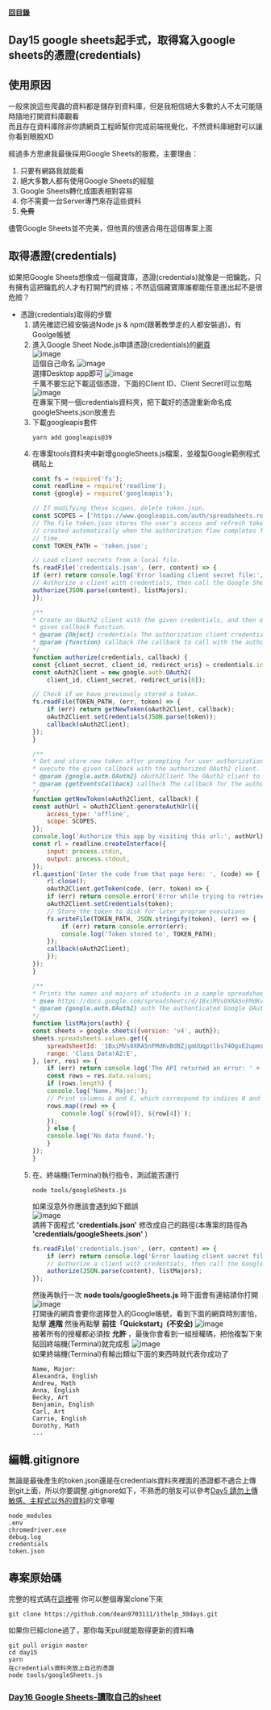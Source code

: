 #### [回目錄](../README.md)
## Day15 google sheets起手式，取得寫入google sheets的憑證(credentials)

使用原因
----
一般來說這些爬蟲的資料都是儲存到資料庫，但是我相信絕大多數的人不太可能隨時隨地打開資料庫觀看  
而且存在資料庫除非你請網頁工程師幫你完成前端視覺化，不然資料庫絕對可以讓你看到眼脫XD  

經過多方思慮我最後採用Google Sheets的服務，主要理由：
1. 只要有網路我就能看
2. 絕大多數人都有使用Google Sheets的經驗
3. Google Sheets轉化成圖表相對容易
4. 你不需要一台Server專門來存這些資料
5. ~~免費~~

儘管Google Sheets並不完美，但他真的很適合用在這個專案上面  

取得憑證(credentials)
------------------------
如果把Google Sheets想像成一個藏寶庫，憑證(credentials)就像是一把鑰匙，只有擁有這把鑰匙的人才有打開門的資格；不然這個藏寶庫誰都能任意進出起不是很危險？  

* 憑證(credentials)取得的步驟
    1. 請先確認已經安裝過Node.js & npm(跟著教學走的人都安裝過)，有Goolge帳號
    2. 進入Google Sheet Node.js申請憑證(credentials)的[網頁](https://developers.google.com/sheets/api/quickstart/nodejs)  
        ![image](./article_img/googlesheet1.png)  
        這個自己命名
        ![image](./article_img/googlesheet2.png)  
        選擇Desktop app即可
        ![image](./article_img/googlesheet3.png)  
        千萬不要忘記下載這個憑證，下面的Client ID、Client Secret可以忽略
        ![image](./article_img/googlesheet4.png)  
        在專案下開一個credentials資料夾，把下載好的憑證重新命名成googleSheets.json放進去
    3. 下載googleapis套件
        ```
        yarn add googleapis@39
        ```  
    4. 在專案tools資料夾中新增googleSheets.js檔案，並複製Google範例程式碼貼上
        ```js
        const fs = require('fs');
        const readline = require('readline');
        const {google} = require('googleapis');

        // If modifying these scopes, delete token.json.
        const SCOPES = ['https://www.googleapis.com/auth/spreadsheets.readonly'];
        // The file token.json stores the user's access and refresh tokens, and is
        // created automatically when the authorization flow completes for the first
        // time.
        const TOKEN_PATH = 'token.json';

        // Load client secrets from a local file.
        fs.readFile('credentials.json', (err, content) => {
        if (err) return console.log('Error loading client secret file:', err);
        // Authorize a client with credentials, then call the Google Sheets API.
        authorize(JSON.parse(content), listMajors);
        });

        /**
        * Create an OAuth2 client with the given credentials, and then execute the
        * given callback function.
        * @param {Object} credentials The authorization client credentials.
        * @param {function} callback The callback to call with the authorized client.
        */
        function authorize(credentials, callback) {
        const {client_secret, client_id, redirect_uris} = credentials.installed;
        const oAuth2Client = new google.auth.OAuth2(
            client_id, client_secret, redirect_uris[0]);

        // Check if we have previously stored a token.
        fs.readFile(TOKEN_PATH, (err, token) => {
            if (err) return getNewToken(oAuth2Client, callback);
            oAuth2Client.setCredentials(JSON.parse(token));
            callback(oAuth2Client);
        });
        }

        /**
        * Get and store new token after prompting for user authorization, and then
        * execute the given callback with the authorized OAuth2 client.
        * @param {google.auth.OAuth2} oAuth2Client The OAuth2 client to get token for.
        * @param {getEventsCallback} callback The callback for the authorized client.
        */
        function getNewToken(oAuth2Client, callback) {
        const authUrl = oAuth2Client.generateAuthUrl({
            access_type: 'offline',
            scope: SCOPES,
        });
        console.log('Authorize this app by visiting this url:', authUrl);
        const rl = readline.createInterface({
            input: process.stdin,
            output: process.stdout,
        });
        rl.question('Enter the code from that page here: ', (code) => {
            rl.close();
            oAuth2Client.getToken(code, (err, token) => {
            if (err) return console.error('Error while trying to retrieve access token', err);
            oAuth2Client.setCredentials(token);
            // Store the token to disk for later program executions
            fs.writeFile(TOKEN_PATH, JSON.stringify(token), (err) => {
                if (err) return console.error(err);
                console.log('Token stored to', TOKEN_PATH);
            });
            callback(oAuth2Client);
            });
        });
        }

        /**
        * Prints the names and majors of students in a sample spreadsheet:
        * @see https://docs.google.com/spreadsheets/d/1BxiMVs0XRA5nFMdKvBdBZjgmUUqptlbs74OgvE2upms/edit
        * @param {google.auth.OAuth2} auth The authenticated Google OAuth client.
        */
        function listMajors(auth) {
        const sheets = google.sheets({version: 'v4', auth});
        sheets.spreadsheets.values.get({
            spreadsheetId: '1BxiMVs0XRA5nFMdKvBdBZjgmUUqptlbs74OgvE2upms',
            range: 'Class Data!A2:E',
        }, (err, res) => {
            if (err) return console.log('The API returned an error: ' + err);
            const rows = res.data.values;
            if (rows.length) {
            console.log('Name, Major:');
            // Print columns A and E, which correspond to indices 0 and 4.
            rows.map((row) => {
                console.log(`${row[0]}, ${row[4]}`);
            });
            } else {
            console.log('No data found.');
            }
        });
        }
        ```
    5. 在、終端機(Terminal)執行指令，測試能否運行
        ```
        node tools/googleSheets.js
        ```
        如果沒意外你應該會遇到如下錯誤  
        ![image](./article_img/credentials.png)  
        請將下面程式 **'credentials.json'** 修改成自己的路徑(本專案的路徑為 **'credentials/googleSheets.json'** )
        ```js
        fs.readFile('credentials.json', (err, content) => {
            if (err) return console.log('Error loading client secret file:', err);
            // Authorize a client with credentials, then call the Google Sheets API.
            authorize(JSON.parse(content), listMajors);
        });
        ```
        然後再執行一次 **node tools/googleSheets.js** 時下面會有連結請你打開
        ![image](./article_img/credentials_link.png)  
        打開後的網頁會要你選擇登入的Google帳號，看到下面的網頁時別害怕，點擊 **進階** 然後再點擊 **前往「Quickstart」(不安全)**
        ![image](./article_img/warning_web.png)  
        接著所有的授權都必須按 **允許** ，最後你會看到一組授權碼，把他複製下來貼回終端機(Terminal)就完成惹
        ![image](./article_img/credentails_code.png)  
        如果終端機(Terminal)有輸出類似下面的東西時就代表你成功了
        ```
        Name, Major:
        Alexandra, English
        Andrew, Math
        Anna, English
        Becky, Art
        Benjamin, English
        Carl, Art
        Carrie, English
        Dorothy, Math
        ...
        ```
編輯.gitignore
--------------------------------------------------------
無論是最後產生的token.json還是在credentials資料夾裡面的憑證都不適合上傳到git上面，所以你要調整.gitignore如下，不熟悉的朋友可以參考[Day5 請勿上傳敏感、主程式以外的資料](../day5/README.md)的文章喔  
```
node_modules
.env
chromedriver.exe
debug.log
credentials
token.json
```

專案原始碼
----
完整的程式碼在[這裡](https://github.com/dean9703111/ithelp_30days/day15)喔
你可以整個專案clone下來  
```
git clone https://github.com/dean9703111/ithelp_30days.git
```
如果你已經clone過了，那你每天pull就能取得更新的資料嚕  
```
git pull origin master
cd day15
yarn
在credentials資料夾放上自己的憑證
node tools/googleSheets.js
```
### [Day16 Google Sheets-讀取自己的sheet](/day16/README.md)